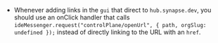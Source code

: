 - Whenever adding links in the `gui` that direct to `hub.synapse.dev`, you should use an onClick handler that calls `ideMessenger.request("controlPlane/openUrl", { path, orgSlug: undefined });` instead of directly linking to the URL with an `href`.
